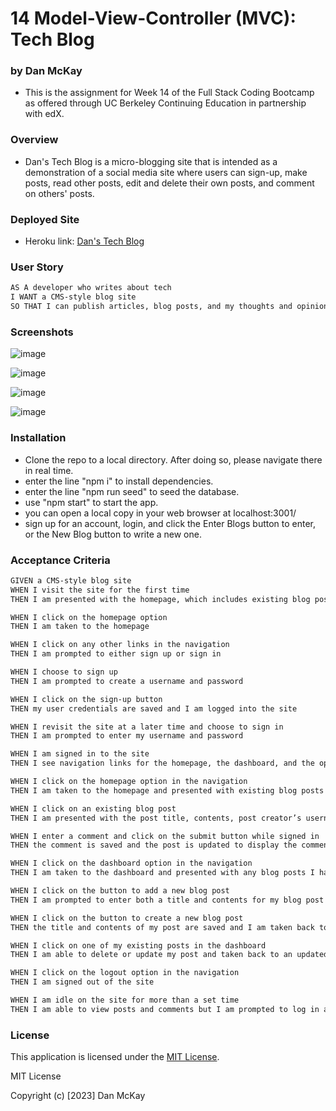 # 14 Model-View-Controller (MVC): Tech Blog

### by Dan McKay

* This is the assignment for Week 14 of the Full Stack Coding Bootcamp as offered through UC Berkeley Continuing Education in partnership with edX.

### Overview
* Dan's Tech Blog is a micro-blogging site that is intended as a demonstration of a social media site where users can sign-up, make posts, read other posts, edit and delete their own posts, and comment on others' posts.

### Deployed Site
* Heroku link: <a href=https://dans-tech-blog-9f4cea4a34ae.herokuapp.com/>Dan's Tech Blog</a>

### User Story

```md
AS A developer who writes about tech
I WANT a CMS-style blog site
SO THAT I can publish articles, blog posts, and my thoughts and opinions
```

### Screenshots
![image](https://github.com/DanielFMcKay/Tech-Blog/assets/123746582/a5679d0d-41f6-46c9-8fa3-28341a9344ea)

![image](https://github.com/DanielFMcKay/Tech-Blog/assets/123746582/b415a81c-bc4d-4a3b-ba2a-194be16a7528)

![image](https://github.com/DanielFMcKay/Tech-Blog/assets/123746582/9152afa0-e2c8-4ba9-a51d-909a6f17a6d5)

![image](https://github.com/DanielFMcKay/Tech-Blog/assets/123746582/dd386aae-cf5d-4db4-86cf-c9f859c02ba4)


### Installation
* Clone the repo to a local directory. After doing so, please navigate there in real time.
* enter the line "npm i" to install dependencies.
* enter the line "npm run seed" to seed the database.
* use "npm start" to start the app.
* you can open a local copy in your web browser at localhost:3001/
* sign up for an account, login, and click the Enter Blogs button to enter, or the New Blog button to write a new one.

### Acceptance Criteria

```md
GIVEN a CMS-style blog site
WHEN I visit the site for the first time
THEN I am presented with the homepage, which includes existing blog posts if any have been posted; navigation links for the homepage and the dashboard; and the option to log in

WHEN I click on the homepage option
THEN I am taken to the homepage

WHEN I click on any other links in the navigation
THEN I am prompted to either sign up or sign in

WHEN I choose to sign up
THEN I am prompted to create a username and password

WHEN I click on the sign-up button
THEN my user credentials are saved and I am logged into the site

WHEN I revisit the site at a later time and choose to sign in
THEN I am prompted to enter my username and password

WHEN I am signed in to the site
THEN I see navigation links for the homepage, the dashboard, and the option to log out

WHEN I click on the homepage option in the navigation
THEN I am taken to the homepage and presented with existing blog posts that include the post title and the date created

WHEN I click on an existing blog post
THEN I am presented with the post title, contents, post creator’s username, and date created for that post and have the option to leave a comment

WHEN I enter a comment and click on the submit button while signed in
THEN the comment is saved and the post is updated to display the comment, the comment creator’s username, and the date created

WHEN I click on the dashboard option in the navigation
THEN I am taken to the dashboard and presented with any blog posts I have already created and the option to add a new blog post

WHEN I click on the button to add a new blog post
THEN I am prompted to enter both a title and contents for my blog post

WHEN I click on the button to create a new blog post
THEN the title and contents of my post are saved and I am taken back to an updated dashboard with my new blog post

WHEN I click on one of my existing posts in the dashboard
THEN I am able to delete or update my post and taken back to an updated dashboard

WHEN I click on the logout option in the navigation
THEN I am signed out of the site

WHEN I am idle on the site for more than a set time
THEN I am able to view posts and comments but I am prompted to log in again before I can add, update, or delete posts
```

### License
This application is licensed under the [MIT License](https://choosealicense.com/licenses/mit/).

MIT License

Copyright (c) [2023] Dan McKay
